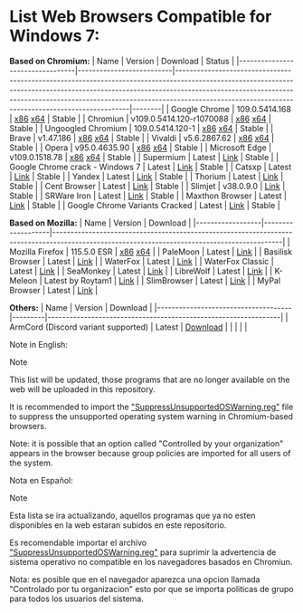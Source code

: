# List Web Browsers Compatible for Windows 7:

**Based on Chromium:**
| Name                            | Version                  | Download                                                                                                                                                                                                                                                                                                  | Status |
|---------------------------------|--------------------------|-----------------------------------------------------------------------------------------------------------------------------------------------------------------------------------------------------------------------------------------------------------------------------------------------------------|--------|
| Google Chrome                   | 109.0.5414.168           | [x86](https://dl.google.com/release2/chrome/p5iizujxrjjggjfl7d4kvj5e5i_109.0.5414.168/109.0.5414.168_chrome_installer.exe) [x64](https://dl.google.com/release2/chrome/nvwf3mhcdg76ot6qwp75ovmh2u_109.0.5414.168/109.0.5414.168_chrome_installer.exe)                                                     | Stable |
| Chromiun                        | v109.0.5414.120-r1070088 | [x86](https://github.com/Hibbiki/chromium-win32/releases/download/v109.0.5414.120-r1070088/mini_installer.sync.exe) [x64](https://github.com/Hibbiki/chromium-win64/releases/download/v109.0.5414.120-r1070088/mini_installer.sync.exe)                                                                   | Stable |
| Ungoogled Chromium              | 109.0.5414.120-1         | [x86](https://ungoogled-software.github.io/ungoogled-chromium-binaries/releases/windows/32bit/109.0.5414.120-1) [x64](https://ungoogled-software.github.io/ungoogled-chromium-binaries/releases/windows/64bit/109.0.5414.120-1)                                                                           | Stable |
| Brave                           | v1.47.186                | [x86](https://github.com/brave/brave-browser/releases/download/v1.47.186/BraveBrowserStandaloneSetup32.exe) [x64](https://github.com/brave/brave-browser/releases/download/v1.47.186/BraveBrowserStandaloneSetup.exe)                                                                                     | Stable |
| Vivaldi                         | v5.6.2867.62             | [x86](https://downloads.vivaldi.com/stable/Vivaldi.5.6.2867.62.exe) [x64](https://downloads.vivaldi.com/stable/Vivaldi.5.6.2867.62.x64.exe)                                                                                                                                                               | Stable |
| Opera                           | v95.0.4635.90            | [x86](https://get.opera.com/ftp/pub/opera/desktop/95.0.4635.90/win/Opera_95.0.4635.90_Setup.exe) [x64](https://get.opera.com/ftp/pub/opera/desktop/95.0.4635.90/win/Opera_95.0.4635.90_Setup_x64.exe)                                                                                                     | Stable |
| Microsoft Edge                  | v109.0.1518.78           | [x86](https://msedge.sf.dl.delivery.mp.microsoft.com/filestreamingservice/files/dc4f8255-2ad7-4ab0-a32e-189a2141eec7/MicrosoftEdgeEnterpriseX86.msi) [x64](https://msedge.sf.dl.delivery.mp.microsoft.com/filestreamingservice/files/a37eade6-cd7b-42ab-94d0-307b9e6ec4c0/MicrosoftEdgeEnterpriseX64.msi) | Stable |
| Supermium                       | Latest                   | [Link](https://github.com/win32ss/supermium/releases/)                                                                                                                                                                                                                                                    | Stable |
| Google Chrome crack - Windows 7 | Latest                   | [Link](https://github.com/Blaukovitch/GOOGLE_CHROME_Windows_7/releases/tag/copy)                                                                                                                                                                                                                          | Stable |
| Catsxp                          | Latest                   | [Link](https://www.catsxp.com/)                                                                                                                                                                                                                                                                           | Stable |
| Yandex                          | Latest                   | [Link](https://browser.yandex.com/help/about/install.html)                                                                                                                                                                                                                                                | Stable |
| Thorium                         | Latest                   | [Link](https://github.com/Alex313031/thorium-win7/releases/latest)                                                                                                                                                                                                                                        | Stable |
| Cent Browser                    | Latest                   | [Link](http://www.centbrowser.com/)                                                                                                                                                                                                                                                                       | Stable |
| Slimjet                         | v38.0.9.0                | [Link](https://www.slimjet.com/en/dlpage_win78.php)                                                                                                                                                                                                                                                       | Stable |
| SRWare Iron                     | Latest                   | [Link](https://www.srware.net/downloads/win7.html)                                                                                                                                                                                                                                                        | Stable |
| Maxthon Browser                 | Latest                   | [Link](https://www.maxthon.com/en/download)                                                                                                                                                                                                                                                               | Stable |
| Google Chrome Variants Cracked  | Latest                   | [Link](https://github.com/Blaukovitch/GOOGLE_CHROME_Windows_7)                                                                                                                                                                                                                                            | Stable |


**Based on Mozilla:**
| Name             | Version           | Download                                                                                                                                    |
|------------------|-------------------|---------------------------------------------------------------------------------------------------------------------------------------------|
| Mozilla Firefox  | 115.5.0 ESR       | [x86](https://ftp.mozilla.org/pub/firefox/releases/115.5.0esr/win32/) [x64](https://ftp.mozilla.org/pub/firefox/releases/115.5.0esr/win64/) |
| PaleMoon         | Latest            | [Link](https://www.palemoon.org/download.shtml)                                                                                             |
| Basilisk Browser | Latest            | [Link](https://www.basilisk-browser.org/download.shtml)                                                                                     |
| WaterFox         | Latest            | [Link](https://www.waterfox.net)                                                                                                            |
| WaterFox Classic | Latest            | [Link](https://classic.waterfox.net/)                                                                                                       |
| SeaMonkey        | Latest            | [Link](https://www.seamonkey-project.org/releases/)                                                                                         |
| LibreWolf        | Latest            | [Link](https://librewolf.net/installation/windows/)                                                                                         |
| K-Meleon         | Latest by Roytam1 | [Link](https://o.rthost.win/kmeleon/)                                                                                                       |
| SlimBrowser      | Latest            | [Link](https://www.slimbrowser.net/en/dlpage.php)                                                                                           |
| MyPal Browser    | Latest            | [Link](github.com/Feodor2/Mypal68/releases/latest)                                                                                          |

**Others:**
| Name                                | Version | Download                                                       |
|-------------------------------------|---------|----------------------------------------------------------------|
| ArmCord (Discord variant supported) | Latest  | [Download](github.com/Alex313031/ArmCord-Win7/releases/latest) |
|                                     |         |                                                                |

Note in English:
> [!NOTE]
> This list will be updated, those programs that are no longer available on the web will be uploaded in this repository.
> 
> It is recommended to import the ["SuppressUnsupportedOSWarning.reg"](https://github.com/TesterMachine/W7RevivalTools/blob/main/Browsers/SuppressUnsupportedOSWarning.reg) file to suppress the unsupported operating system warning in Chromium-based browsers.
>
> Note: it is possible that an option called "Controlled by your organization" appears in the browser because group policies are imported for all users of the system.

Nota en Español:
> [!NOTE]
> Esta lista se ira actualizando, aquellos programas que ya no esten disponibles en la web estaran subidos en este repositorio.
> 
> Es recomendable importar el archivo ["SuppressUnsupportedOSWarning.reg"](https://github.com/TesterMachine/W7RevivalTools/blob/main/Browsers/SuppressUnsupportedOSWarning.reg) para suprimir la advertencia de sistema operativo no compatible en los navegadores basados en Chromiun.
>
> Nota: es posible que en el navegador aparezca una opcion llamada "Controlado por tu organizacion" esto por que se importa politicas de grupo para todos los usuarios del sistema. 
